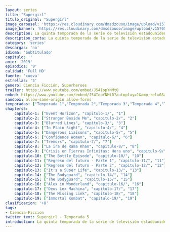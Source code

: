 ```yaml
---
layout: series
title: "Supergirl"
titulo_original: "Supergirl"
image_carousel: 'https://res.cloudinary.com/dmsdzouoo/image/upload/v1570590546/supergirl-min_zkjnni.jpg'
image_banner: 'https://res.cloudinary.com/dmsdzouoo/image/upload/v1570590546/NOTAS3-783x385-min_zhqyrt.jpg'
description: La quinta temporada de la serie de televisión estadounidense Supergirl, que se basa en el personaje de DC Comics Kara Zor-El / Supergirl, se estrenó en Estados Unidos en The CW el 6 de octubre de 2019. Se desarrolla en el Arrowverso, compartiendo continuidad con las otras series de televisión de la franquicia. La temporada es producida por Berlanti Productions, Warner Bros. Television y DC Entertainment.
description_corta: La quinta temporada de la serie de televisión estadounidense Supergirl, que se basa en el personaje de DC Comics Kara Zor-El / Supergirl, se estrenó en Estados Unidos en The CW el 6 de octubre de 2019. Se desarrolla en el Arrowverso, compartiendo continuidad con las..
category: 'series'
descargas: 'no'
idioma: 'Subtitulado'
capitulo: ''
anio: '2019'
episodios: '9'
calidad: 'Full HD'
fuente: 'cueva'
estrellas: '5'
genero: Ciencia Ficción, Superheroes
trailer: https://www.youtube.com/embed/J54IopYNMt0
embed: https://www.youtube.com/embed/J54IopYNMt0?autoplay=1&amp;rel=0&amp;hd=1&border=0&wmode=opaque&enablejsapi=1&modestbranding=1&controls=1&showinfo=0
sandbox: allow-same-origin allow-forms 
temporadas: ["Temporada 1","Temporada 2","Temporada 3","Temporada 4","Temporada 5"]
chapters5:
    capitulo-1: ["Event Horizon", "capitulo-1/", "1"]
    capitulo-2: ["Stranger Beside Me", "capitulo-2/", "2"]
    capitulo-3: ["Blurred Lines", "capitulo-3/", "3"]
    capitulo-4: ["In Plain Sight", "capitulo-4/", "4"]
    capitulo-5: ["Dangerous Liaisons", "capitulo-5/", "5"]
    capitulo-6: ["Confidence Women", "capitulo-6/", "6"]
    capitulo-7: ["Tremors", "capitulo-7/", "7"]
    capitulo-8: ["La ira de Rama Khan", "capitulo-8/", "8"]
    capitulo-9: ["Crisis en Tierras Infinitas: Hora uno", "capitulo-9/", "9"]
    capitulo-10: ["The Bottle Episode", "capitulo-10/", "10"]
    capitulo-11: ["Regreso del futuro - Parte 1", "capitulo-11/", "11"]
    capitulo-12: ["Regreso del futuro - Parte 2", "capitulo-12/", "12"]
    capitulo-13: ["It's a Super Life", "capitulo-13/", "13"]
    capitulo-14: ["The Bodyguard", "capitulo-14/", "14"]
    capitulo-15: ["The Bodyguard", "capitulo-15/", "15"]
    capitulo-16: ["Alex in Wonderland", "capitulo-16/", "16"]
    capitulo-17: ["Deus Lex Machina", "capitulo-17/", "17"]
    capitulo-18: ["The Missing Link", "capitulo-18/", "18"]
    capitulo-19: ["Immortal Kombat", "capitulo-19/", "19"]
clasificacion: '+8'
tags:
- Ciencia-Ficcion
twitter_text: Supergirl - Temporada 5
introduction: La quinta temporada de la serie de televisión estadounidense Supergirl, que se basa en el personaje de DC Comics Kara Zor-El / Supergirl, se estrenó en Estados Unidos en The CW el 6 de octubre de 2019. Se desarrolla en el Arrowverso, compartiendo continuidad con las
---
```













